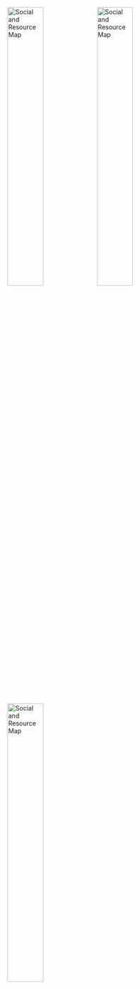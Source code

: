  <p align="left">
    <img src="./cox.png" alt="Social and Resource Map" width="40%"><img src="./mahesh.png" alt="Social and Resource Map" width="40%"><img src="./kutub.png" alt="Social and Resource Map" width="40%">
  </p>
